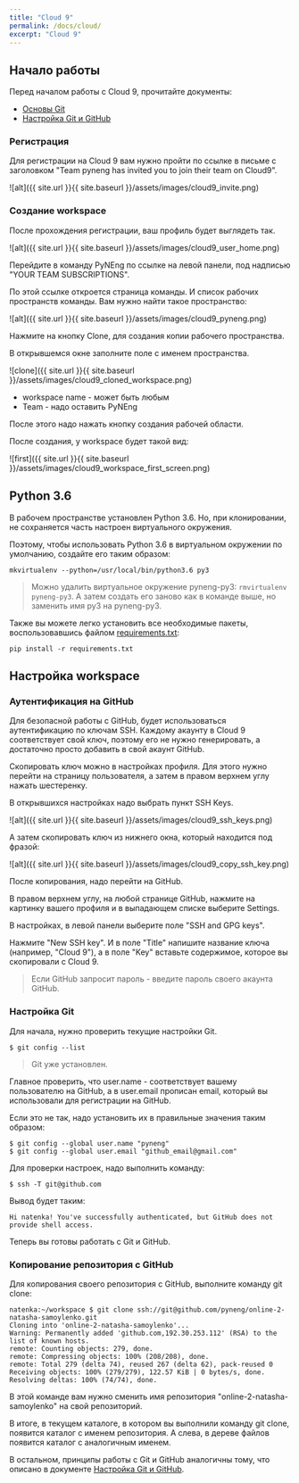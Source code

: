 ```yaml
---
title: "Cloud 9"
permalink: /docs/cloud/
excerpt: "Cloud 9"
---
```


## Начало работы

Перед началом работы с Cloud 9, прочитайте документы:

* [Основы Git](https://pyneng.github.io/docs/git-basics/)
* [Настройка Git и GitHub](https://pyneng.github.io/docs/git-github-setup/)

### Регистрация

Для регистрации на Cloud 9 вам нужно пройти по ссылке в письме с заголовком "Team pyneng has invited you to join their team on Cloud9".

![alt]({{ site.url }}{{ site.baseurl }}/assets/images/cloud9_invite.png)

### Создание workspace

После прохождения регистрации, ваш профиль будет выглядеть так.

![alt]({{ site.url }}{{ site.baseurl }}/assets/images/cloud9_user_home.png)

Перейдите в команду PyNEng по ссылке на левой панели, под надписью "YOUR TEAM SUBSCRIPTIONS".

По этой ссылке откроется страница команды.
И список рабочих пространств команды.
Вам нужно найти такое пространство:

![alt]({{ site.url }}{{ site.baseurl }}/assets/images/cloud9_pyneng.png)


Нажмите на кнопку Clone, для создания копии рабочего пространства.

В открывшемся окне заполните поле с именем пространства.

![clone]({{ site.url }}{{ site.baseurl }}/assets/images/cloud9_cloned_workspace.png)

* workspace name - может быть любым
* Team - надо оставить PyNEng

После этого надо нажать кнопку создания рабочей области.

После создания, у workspace будет такой вид:

![first]({{ site.url }}{{ site.baseurl }}/assets/images/cloud9_workspace_first_screen.png)


## Python 3.6

В рабочем пространстве установлен Python 3.6.
Но, при клонировании, не сохраняется часть настроен виртуального окружения.

Поэтому, чтобы использовать Python 3.6 в виртуальном окружении по умолчанию, создайте его таким образом:
```
mkvirtualenv --python=/usr/local/bin/python3.6 py3
```

> Можно удалить виртуальное окружение pyneng-py3: ```rmvirtualenv pyneng-py3```. А затем создать его заново как в команде выше, но заменить имя py3 на pyneng-py3.

Также вы можете легко установить все необходимые пакеты, воспользовавшись файлом [requirements.txt](https://github.com/natenka/pyneng-examples-exercises/blob/python3/requirements.txt):
```
pip install -r requirements.txt
```


## Настройка workspace

### Аутентификация на GitHub

Для безопасной работы с GitHub, будет использоваться аутентификацию по ключам SSH.
Каждому акаунту в Cloud 9 соответствует свой ключ, поэтому его не нужно генерировать, а достаточно просто добавить в свой акаунт GitHub.


Скопировать ключ можно в настройках профиля.
Для этого нужно перейти на страницу пользователя, а затем в правом верхнем углу нажать шестеренку.

В открывшихся настройках надо выбрать пункт SSH Keys.

![alt]({{ site.url }}{{ site.baseurl }}/assets/images/cloud9_ssh_keys.png)

А затем скопировать ключ из нижнего окна, который находится под фразой:

![alt]({{ site.url }}{{ site.baseurl }}/assets/images/cloud9_copy_ssh_key.png)

После копирования, надо перейти на GitHub.

В правом верхнем углу, на любой странице GitHub, нажмите на картинку вашего профиля и в выпадающем списке выберите Settings.

В настройках, в левой панели выберите поле "SSH and GPG keys".

Нажмите "New SSH key".
И в поле "Title" напишите название ключа (например, "Cloud 9"), а в поле "Key" вставьте содержимое, которое вы скопировали с Cloud 9.

> Если GitHub запросит пароль - введите пароль своего акаунта GitHub.


### Настройка Git

Для начала, нужно проверить текущие настройки Git.

```
$ git config --list
```

> Git уже установлен.

Главное проверить, что user.name - соответствует вашему пользователю на GitHub, а в user.email прописан email, который вы использовали для регистрации на GitHub.

Если это не так, надо установить их в правильные значения таким образом:
```
$ git config --global user.name "pyneng"
$ git config --global user.email "github_email@gmail.com"
```

Для проверки настроек, надо выполнить команду:
```
$ ssh -T git@github.com
```

Вывод будет таким:
```
Hi natenka! You've successfully authenticated, but GitHub does not provide shell access.
```

Теперь вы готовы работать с Git и GitHub.

### Копирование репозитория с GitHub

Для копирования своего репозитория с GitHub, выполните команду git clone:

```
natenka:~/workspace $ git clone ssh://git@github.com/pyneng/online-2-natasha-samoylenko.git
Cloning into 'online-2-natasha-samoylenko'...
Warning: Permanently added 'github.com,192.30.253.112' (RSA) to the list of known hosts.
remote: Counting objects: 279, done.
remote: Compressing objects: 100% (208/208), done.
remote: Total 279 (delta 74), reused 267 (delta 62), pack-reused 0
Receiving objects: 100% (279/279), 122.57 KiB | 0 bytes/s, done.
Resolving deltas: 100% (74/74), done.
```


В этой команде вам нужно сменить имя репозитория "online-2-natasha-samoylenko" на свой репозиторий.

В итоге, в текущем каталоге, в котором вы выполнили команду git clone, появится каталог с именем репозитория.
А слева, в дереве файлов появится каталог с аналогичным именем.


В остальном, принципы работы с Git и GitHub аналогичны тому, что описано в документе [Настройка Git и GitHub](https://pyneng.github.io/docs/git-github-setup/).


